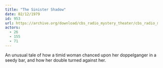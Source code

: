 ```yaml
---
title: "The Sinister Shadow"
date: 02/12/1979
id: 953
url: https://archive.org/download/cbs_radio_mystery_theater/cbs_radio_mystery_theater-0951-1000.zip/cbs_radio_mystery_theater-0951-1000%2Fcbsrmt_0953_the_sinister_shadow.mp3
actors:
  - 26
  - 155
  - 71
---
```

An unusual tale of how a timid woman chanced upon her doppelganger in a seedy bar, and how her double turned against her.